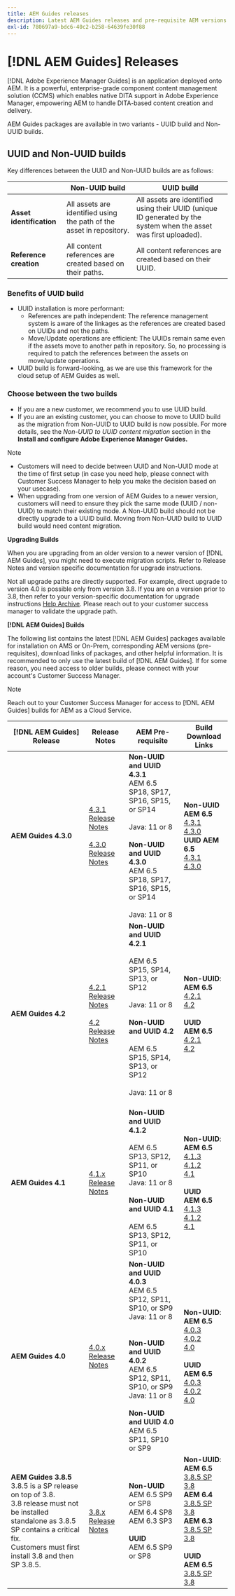 ```yaml
---
title: AEM Guides releases
description: Latest AEM Guides releases and pre-requisite AEM versions
exl-id: 780697a9-bdc6-40c2-b258-64639fe30f88
---
```

# [!DNL AEM Guides] Releases

[!DNL Adobe Experience Manager Guides] is an application deployed onto AEM. It is a powerful, enterprise-grade component content management solution (CCMS) which enables native DITA support in Adobe Experience Manager, empowering AEM to handle DITA-based content creation and delivery. 

AEM Guides packages are available in two variants - UUID build and Non-UUID builds.

## UUID and Non-UUID builds

Key differences between the UUID and Non-UUID builds are as follows:

|  |Non-UUID build |UUID build |
|---|---|---|
|**Asset identification**|All assets are identified using the path of the asset in repository.|All assets are identified using their UUID (unique ID generated by the system when the asset was first uploaded).|
|**Reference creation**|All content references are created based on their paths.|All content references are created based on their UUID.|

### Benefits of UUID build 

* UUID installation is more performant:
    * References are path independent: The reference management system is aware of the linkages as the references are created based on UUIDs and not the paths.
    * Move/Update operations are efficient: The UUIDs remain same even if the assets move to another path in repository. So, no processing is required to patch the references between the assets on move/update operations.
* UUID build is forward-looking, as we are use this framework for the cloud setup of AEM Guides as well.


### Choose between the two builds

* If you are a new customer, we recommend you to use UUID build.
* If you are an existing customer, you can choose to move to UUID build as the migration from Non-UUID to UUID build is now possible. For more details, see the *Non-UUID to UUID content migration* section in the **Install and configure Adobe Experience Manager Guides.**

>[!NOTE]
>
>* Customers will need to decide between UUID and Non-UUID mode at the time of first setup (in case you need help, please connect with Customer Success Manager to help you make the decision based on your usecase).
>* When upgrading from one version of AEM Guides to a newer version, customers will need to ensure they pick the same mode (UUID / non-UUID) to match their existing mode. A Non-UUID build should not be directly upgrade to a UUID build. Moving from Non-UUID build to UUID build would need content migration.

**Upgrading Builds**

When you are upgrading from an older version to a newer version of [!DNL AEM Guides], you might need to execute migration scripts. Refer to Release Notes and version specific documentation for upgrade instructions.

Not all upgrade paths are directly supported. For example, direct upgrade to version 4.0 is possible only from version 3.8. 
If you are on a version prior to 3.8, then refer to your version-specific documentation for upgrade instructions [Help Archive](https://helpx.adobe.com/xml-documentation-for-experience-manager/archive.html).
Please reach out to your customer success manager to validate the upgrade path. 

**[!DNL AEM Guides] Builds**

The following list contains the latest [!DNL AEM Guides] packages available for installation on AMS or On-Prem, corresponding AEM versions (pre-requisites), download links of packages, and other helpful information. It is recommended to only use the latest build of [!DNL AEM Guides]. If for some reason, you need access to older builds, please connect with your account's Customer Success Manager.

>[!NOTE]
>
>Reach out to your Customer Success Manager for access to [!DNL AEM Guides] builds for AEM as a Cloud Service.

| [!DNL AEM Guides] Release  | Release Notes  |   AEM Pre-requisite |   Build Download Links |
|---|---|---|---|
|**AEM Guides 4.3.0**|[4.3.1 Release Notes](./release-notes-4.3.1.md)<br><br>[4.3.0 Release Notes](./release-notes-4.3.md) |**Non-UUID and UUID 4.3.1** <br>AEM 6.5 SP18, SP17, SP16, SP15, or SP14 <br><br>   Java: 11 or 8 <br><br> **Non-UUID and UUID 4.3.0** <br>AEM 6.5 SP18, SP17, SP16, SP15, or SP14 <br><br>   Java: 11 or 8|**Non-UUID AEM 6.5** <br> [4.3.1](https://experience.adobe.com/#/downloads/content/software-distribution/en/aem.html?package=%2Fcontent%2Fsoftware-distribution%2Fen%2Fdetails.html%2Fcontent%2Fdam%2Faem%2Fpublic%2Faemdox%2F4-3%2Fcom.adobe.fmdita-6.5-4.3.0.347.zip) <br> [4.3.0](https://experience.adobe.com/#/downloads/content/software-distribution/en/aem.html?package=%2Fcontent%2Fsoftware-distribution%2Fen%2Fdetails.html%2Fcontent%2Fdam%2Faem%2Fpublic%2Faemdox%2F4-3%2Fcom.adobe.fmdita-6.5-4.3.0.347.zip)<br> **UUID AEM 6.5** <br> [4.3.1](https://experience.adobe.com/#/downloads/content/software-distribution/en/aem.html?package=%2Fcontent%2Fsoftware-distribution%2Fen%2Fdetails.html%2Fcontent%2Fdam%2Faem%2Fpublic%2Faemdox%2F4-3%2Fcom.adobe.fmdita-6.5-uuid-4.3.0.347.zip)<br>[4.3.0](https://experience.adobe.com/#/downloads/content/software-distribution/en/aem.html?package=%2Fcontent%2Fsoftware-distribution%2Fen%2Fdetails.html%2Fcontent%2Fdam%2Faem%2Fpublic%2Faemdox%2F4-3%2Fcom.adobe.fmdita-6.5-uuid-4.3.0.347.zip)|
|**AEM Guides 4.2** |[4.2.1 Release Notes](https://experienceleague.adobe.com/docs/experience-manager-guides-learn/tutorials/release-info/release-notes/on-prem-release-notes/42-release/42-release-notes/release-notes-4.2.1.html?lang=en)<br> <br> [4.2 Release Notes](https://experienceleague.adobe.com/docs/experience-manager-guides-learn/tutorials/release-info/release-notes/on-prem-release-notes/42-release/42-release-notes/release-notes-4.2.html?lang=en)|**Non-UUID and UUID 4.2.1**<br><br>AEM 6.5 SP15, SP14, SP13, or SP12 <br><br>Java: 11 or 8<br><br>**Non-UUID and UUID 4.2**<br><br>AEM 6.5 SP15, SP14, SP13, or SP12 <br><br>Java: 11 or 8<br><br>|**Non-UUID**: <br> **AEM 6.5** <br>[4.2.1](https://experience.adobe.com/#/downloads/content/software-distribution/en/aem.html?package=%2Fcontent%2Fsoftware-distribution%2Fen%2Fdetails.html%2Fcontent%2Fdam%2Faem%2Fpublic%2Faemdox%2F4-2-1%2F4-2-1-non-uuid%2Fcom.adobe.fmdita-6.5-4.2.1.270.zip)<br>[4.2](https://experience.adobe.com/#/downloads/content/software-distribution/en/aem.html?package=%2Fcontent%2Fsoftware-distribution%2Fen%2Fdetails.html%2Fcontent%2Fdam%2Faem%2Fpublic%2Faemdox%2F4-2%2F4-2-non-uuid%2Fcom.adobe.fmdita-6.5-4.2.229.zip)<br><br> **UUID** <br>**AEM 6.5** <br>[4.2.1](https://experience.adobe.com/#/downloads/content/software-distribution/en/aem.html?package=%2Fcontent%2Fsoftware-distribution%2Fen%2Fdetails.html%2Fcontent%2Fdam%2Faem%2Fpublic%2Faemdox%2F4-2-1%2F4-2-1-uuid%2Fcom.adobe.fmdita-6.5-uuid-4.2.1.270.zip)<br>[4.2](https://experience.adobe.com/#/downloads/content/software-distribution/en/aem.html?package=%2Fcontent%2Fsoftware-distribution%2Fen%2Fdetails.html%2Fcontent%2Fdam%2Faem%2Fpublic%2Faemdox%2F4-2%2F4-2-uuid%2Fcom.adobe.fmdita-6.5-uuid-4.2.229.zip)<br>|
|**AEM Guides 4.1** |[4.1.x Release Notes](https://experienceleague.adobe.com/docs/experience-manager-guides-learn/tutorials/release-info/release-notes/on-prem-release-notes/release-notes-4.1.html)|**Non-UUID and UUID 4.1.2**<br><br>AEM 6.5 SP13, SP12, SP11, or SP10 <br>Java: 11 or 8<br><br>**Non-UUID and UUID 4.1**<br><br>AEM 6.5 SP13, SP12, SP11, or SP10|**Non-UUID**: <br> **AEM 6.5** <br>[4.1.3](https://experience.adobe.com/#/downloads/content/software-distribution/en/aem.html?package=%2Fcontent%2Fsoftware-distribution%2Fen%2Fdetails.html%2Fcontent%2Fdam%2Faem%2Fpublic%2Faemdox%2F4-1-3%2F4-1-3-non-uuid%2Fcom.adobe.fmdita-6.5-sp-4.1.3.2.zip)<br>[4.1.2](https://experience.adobe.com/#/downloads/content/software-distribution/en/aem.html?package=%2Fcontent%2Fsoftware-distribution%2Fen%2Fdetails.html%2Fcontent%2Fdam%2Faem%2Fpublic%2Faemdox%2F4-1-2%2F4-1-2-non-uuid%2Fcom.adobe.fmdita-6.5-sp-4.1.2.11.zip)<br>[4.1](https://experience.adobe.com/#/downloads/content/software-distribution/en/aem.html?package=%2Fcontent%2Fsoftware-distribution%2Fen%2Fdetails.html%2Fcontent%2Fdam%2Faem%2Fpublic%2Faemdox%2F4-1%2F4-1-non-uuid%2Fcom.adobe.fmdita-6.5-4.1.159.zip)<br><br> **UUID** <br>**AEM 6.5** <br>[4.1.3](https://experience.adobe.com/#/downloads/content/software-distribution/en/aem.html?package=%2Fcontent%2Fsoftware-distribution%2Fen%2Fdetails.html%2Fcontent%2Fdam%2Faem%2Fpublic%2Faemdox%2F4-1-3%2F4-1-3-uuid%2Fcom.adobe.fmdita.uuid-6.5-sp-4.1.3.2.zip)<br>[4.1.2](https://experience.adobe.com/#/downloads/content/software-distribution/en/aem.html?package=%2Fcontent%2Fsoftware-distribution%2Fen%2Fdetails.html%2Fcontent%2Fdam%2Faem%2Fpublic%2Faemdox%2F4-1-2%2F4-1-2-uuid%2Fcom.adobe.fmdita.uuid-6.5-sp-4.1.2.11.zip)<br>[4.1](https://experience.adobe.com/#/downloads/content/software-distribution/en/aem.html?package=%2Fcontent%2Fsoftware-distribution%2Fen%2Fdetails.html%2Fcontent%2Fdam%2Faem%2Fpublic%2Faemdox%2F4-1%2F4-1-uuid%2Fcom.adobe.fmdita-6.5-uuid-4.1.159.zip) |
| **AEM Guides 4.0**  |  [4.0.x Release Notes](https://helpx.adobe.com/xml-documentation-for-experience-manager/release-note/release-notes-xml-documentation-solution-4-0.html) | **Non-UUID and UUID 4.0.3**<br> AEM 6.5 SP12, SP11, SP10, or SP9 <br>Java: 11 or 8 <br><br> <br>**Non-UUID and UUID 4.0.2** <br> AEM 6.5 SP12, SP11, SP10, or SP9 <br>Java: 11 or 8 <br><br> **Non-UUID and UUID 4.0** <br> AEM 6.5 SP11, SP10 or SP9 | **Non-UUID**: <br> **AEM 6.5** <br>[4.0.3](https://experience.adobe.com/#/downloads/content/software-distribution/en/aem.html?package=%2Fcontent%2Fsoftware-distribution%2Fen%2Fdetails.html%2Fcontent%2Fdam%2Faem%2Fpublic%2Faemdox%2F4-0-3%2F4-0-2-non-uuid%2Fcom.adobe.fmdita-6.5-hotfix-4.0.3.1.zip)<br>[4.0.2](https://experience.adobe.com/#/downloads/content/software-distribution/en/aem.html?package=%2Fcontent%2Fsoftware-distribution%2Fen%2Fdetails.html%2Fcontent%2Fdam%2Faem%2Fpublic%2Faemdox%2F4-0-2%2F4-0-2-non-uuid%2Fcom.adobe.fmdita-6.5-sp-4.0.2.10.zip)  <br> [4.0](https://experience.adobe.com/#/downloads/content/software-distribution/en/aem.html?package=/content/software-distribution/en/details.html/content/dam/aem/public/aemdox/4-0/4-0-non-uuid/com.adobe.fmdita-6.5-4.0.70.zip)  <br><br> **UUID** <br>**AEM 6.5**  <br>[4.0.3](https://experience.adobe.com/#/downloads/content/software-distribution/en/aem.html?package=%2Fcontent%2Fsoftware-distribution%2Fen%2Fdetails.html%2Fcontent%2Fdam%2Faem%2Fpublic%2Faemdox%2F4-0-3%2F4-0-3-uuid%2Fcom.adobe.fmdita.uuid-6.5-hotfix-4.0.3.1.zip) <br>[4.0.2](https://experience.adobe.com/#/downloads/content/software-distribution/en/aem.html?package=%2Fcontent%2Fsoftware-distribution%2Fen%2Fdetails.html%2Fcontent%2Fdam%2Faem%2Fpublic%2Faemdox%2F4-0-2%2F4-0-2-uuid%2Fcom.adobe.fmdita.uuid-6.5-sp-4.0.2.10.zip)<br> [4.0](https://experience.adobe.com/#/downloads/content/software-distribution/en/aem.html?package=/content/software-distribution/en/details.html/content/dam/aem/public/aemdox/4-0/4-0-uuid/com.adobe.fmdita-6.5-uuid-4.0.70.zip) |
| **AEM Guides 3.8.5** <br> 3.8.5 is a SP release on top of 3.8. <br>3.8 release must not be installed standalone as 3.8.5 SP contains a critical fix. <br>Customers must first install 3.8 and then SP 3.8.5. |  [3.8.x Release Notes](https://helpx.adobe.com/xml-documentation-for-experience-manager/release-note/release-notes-xml-documentation-solution-3-8.html) |  **Non-UUID** <br> AEM 6.5 SP9 or SP8 <br> AEM 6.4 SP8 <br> AEM 6.3 SP3 <br><br> **UUID** <br> AEM 6.5 SP9 or SP8 | **Non-UUID**: <br> **AEM 6.5** <br> [3.8.5 SP](https://experience.adobe.com/#/downloads/content/software-distribution/en/aem.html?package=/content/software-distribution/en/details.html/content/dam/aem/public/aemdox/3-8-5/com.adobe.fmdita-6.5-hotfix-3.8.5.2.zip) <br>[3.8](https://experience.adobe.com/#/downloads/content/software-distribution/en/aem.html?package=/content/software-distribution/en/details.html/content/dam/aem/public/aemdox/3-8/com.adobe.fmdita-6.5-3.8.166.zip)<br> **AEM 6.4** <br> [3.8.5 SP](https://experience.adobe.com/#/downloads/content/software-distribution/en/aem.html?package=/content/software-distribution/en/details.html/content/dam/aem/public/aemdox/3-8-5/com.adobe.fmdita-6.4-hotfix-3.8.5.1.zip) <br>[3.8](https://experience.adobe.com/#/downloads/content/software-distribution/en/aem.html?package=/content/software-distribution/en/details.html/content/dam/aem/public/aemdox/3-8/com.adobe.fmdita-6.4-3.8.166.zip) <br> **AEM 6.3** <br> [3.8.5 SP](https://experience.adobe.com/#/downloads/content/software-distribution/en/aem.html?package=/content/software-distribution/en/details.html/content/dam/aem/public/aemdox/3-8-5/com.adobe.fmdita-6.3-hotfix-3.8.5.1.zip) <br>[3.8](https://experience.adobe.com/#/downloads/content/software-distribution/en/aem.html?package=/content/software-distribution/en/details.html/content/dam/aem/public/aemdox/3-8/com.adobe.fmdita-6.3-3.8.166.zip) <br><br> **UUID** <br>**AEM 6.5** <br> [3.8.5 SP](https://experience.adobe.com/#/downloads/content/software-distribution/en/aem.html?package=/content/software-distribution/en/details.html/content/dam/aem/public/aemdox/3-8-5uuid/com.adobe.fmdita.uuid-6.5-hotfix-3.8.5.2.zip) <br> [3.8](https://experience.adobe.com/#/downloads/content/software-distribution/en/aem.html?package=/content/software-distribution/en/details.html/content/dam/aem/public/aemdox/3-8uuid/com.adobe.fmdita.uuid-6.5-3.8.168.zip)|
